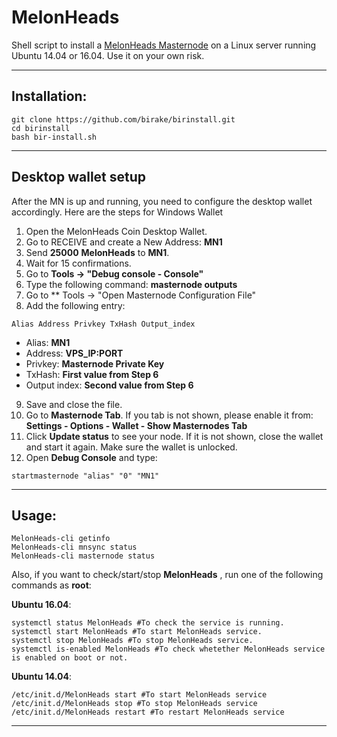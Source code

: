 # MelonHeads
Shell script to install a [MelonHeads Masternode](https://www.birake.com/) on a Linux server running Ubuntu 14.04 or 16.04. Use it on your own risk.

***
## Installation:
```
git clone https://github.com/birake/birinstall.git
cd birinstall
bash bir-install.sh
```
***

## Desktop wallet setup

After the MN is up and running, you need to configure the desktop wallet accordingly. Here are the steps for Windows Wallet
1. Open the MelonHeads Coin Desktop Wallet.
2. Go to RECEIVE and create a New Address: **MN1**
3. Send **25000** **MelonHeads** to **MN1**.
4. Wait for 15 confirmations.
5. Go to **Tools -> "Debug console - Console"**
6. Type the following command: **masternode outputs**
7. Go to  ** Tools -> "Open Masternode Configuration File"
8. Add the following entry:
```
Alias Address Privkey TxHash Output_index
```
* Alias: **MN1**
* Address: **VPS_IP:PORT**
* Privkey: **Masternode Private Key**
* TxHash: **First value from Step 6**
* Output index:  **Second value from Step 6**
9. Save and close the file.
10. Go to **Masternode Tab**. If you tab is not shown, please enable it from: **Settings - Options - Wallet - Show Masternodes Tab**
11. Click **Update status** to see your node. If it is not shown, close the wallet and start it again. Make sure the wallet is unlocked.
12. Open **Debug Console** and type:
```
startmasternode "alias" "0" "MN1"
```
***

## Usage:
```
MelonHeads-cli getinfo
MelonHeads-cli mnsync status
MelonHeads-cli masternode status
```
Also, if you want to check/start/stop **MelonHeads** , run one of the following commands as **root**:

**Ubuntu 16.04**:
```
systemctl status MelonHeads #To check the service is running.
systemctl start MelonHeads #To start MelonHeads service.
systemctl stop MelonHeads #To stop MelonHeads service.
systemctl is-enabled MelonHeads #To check whetether MelonHeads service is enabled on boot or not.
```
**Ubuntu 14.04**:  
```
/etc/init.d/MelonHeads start #To start MelonHeads service
/etc/init.d/MelonHeads stop #To stop MelonHeads service
/etc/init.d/MelonHeads restart #To restart MelonHeads service
```
***
